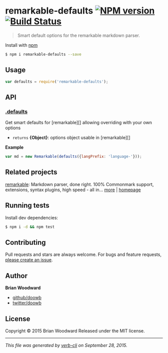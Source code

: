 # remarkable-defaults [![NPM version](https://badge.fury.io/js/remarkable-defaults.svg)](http://badge.fury.io/js/remarkable-defaults)  [![Build Status](https://travis-ci.org/doowb/remarkable-defaults.svg)](https://travis-ci.org/doowb/remarkable-defaults)

> Smart default options for the remarkable markdown parser.

Install with [npm](https://www.npmjs.com/)

```sh
$ npm i remarkable-defaults --save
```

## Usage

```js
var defaults = require('remarkable-defaults');
```

## API

### [.defaults](index.js#L47)

Get smart defaults for [remarkable][] allowing overriding with your own options

* `returns` **{Object}**: options object usable in [remarkable][]

**Example**

```js
var md = new Remarkable(defaults({langPrefix: 'language-'}));
```

## Related projects

[remarkable](https://www.npmjs.com/package/remarkable): Markdown parser, done right. 100% Commonmark support, extensions, syntax plugins, high speed - all in… [more](https://www.npmjs.com/package/remarkable) | [homepage](https://github.com/jonschlinkert/remarkable)

## Running tests

Install dev dependencies:

```sh
$ npm i -d && npm test
```

## Contributing

Pull requests and stars are always welcome. For bugs and feature requests, [please create an issue](https://github.com/doowb/remarkable-defaults/issues/new).

## Author

**Brian Woodward**

+ [github/doowb](https://github.com/doowb)
+ [twitter/doowb](http://twitter.com/doowb)

## License

Copyright © 2015 Brian Woodward
Released under the MIT license.

***

_This file was generated by [verb-cli](https://github.com/assemble/verb-cli) on September 28, 2015._